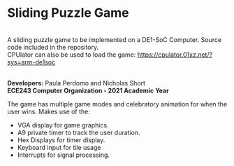 # Sliding Puzzle Game

<br>A sliding puzzle game to be implemented on a DE1-SoC Computer. Source code included in the repository. </br>
CPUlator can also be used to load the game: https://cpulator.01xz.net/?sys=arm-de1soc

<br><b>Developers:</b> Paula Perdomo and Nicholas Short </br>
<b>ECE243 Computer Organization - 2021 Academic Year </b>

The game has multiple game modes and celebratory animation for when the user wins. Makes use of the:
- VGA display for game graphics.
- A9 private timer to track the user duration. 
- Hex Displays for timer display.
- Keyboard input for tile usage
- Interrupts for signal processing. 


